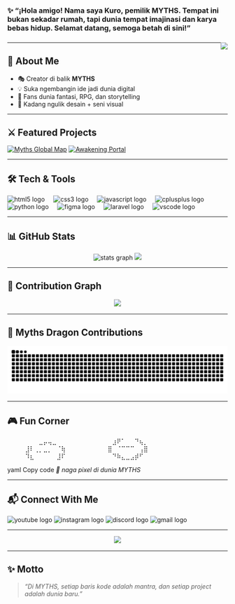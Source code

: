 <h3 align="left">✨ “¡Hola amigo! Nama saya Kuro, pemilik MYTHS. Tempat ini bukan sekadar rumah, tapi dunia tempat imajinasi dan karya bebas hidup. Selamat datang, semoga betah di sini!”</h3>

###

<img align="right" height="150" src="https://avatars.githubusercontent.com/u/227951065?v=4"  />

---

## 🌌 About Me
- 🎭 Creator di balik **MYTHS**
- 💡 Suka ngembangin ide jadi dunia digital
- 🐉 Fans dunia fantasi, RPG, dan storytelling
- 🎨 Kadang ngulik desain + seni visual

---

## ⚔️ Featured Projects
[![Myths Global Map](https://img.shields.io/badge/Myths-Global_Map-blue?style=for-the-badge&logo=github)](https://github.com/kuro-myths/global-map)
[![Awakening Portal](https://img.shields.io/badge/Portal-Legenda_Awakening-purple?style=for-the-badge&logo=github)](https://github.com/kuro-myths/awakening)

---

## 🛠️ Tech & Tools
<div align="left">
  <img src="https://cdn.jsdelivr.net/gh/devicons/devicon/icons/html5/html5-original.svg" height="30" alt="html5 logo"  />
  <img width="12" />
  <img src="https://cdn.jsdelivr.net/gh/devicons/devicon/icons/css3/css3-original.svg" height="30" alt="css3 logo"  />
  <img width="12" />
  <img src="https://cdn.jsdelivr.net/gh/devicons/devicon/icons/javascript/javascript-original.svg" height="30" alt="javascript logo"  />
  <img width="12" />
  <img src="https://cdn.jsdelivr.net/gh/devicons/devicon/icons/cplusplus/cplusplus-original.svg" height="30" alt="cplusplus logo"  />
  <img width="12" />
  <img src="https://cdn.jsdelivr.net/gh/devicons/devicon/icons/python/python-original.svg" height="30" alt="python logo"  />
  <img width="12" />
  <img src="https://cdn.jsdelivr.net/gh/devicons/devicon/icons/figma/figma-original.svg" height="30" alt="figma logo"  />
  <img width="12" />
  <img src="https://cdn.jsdelivr.net/gh/devicons/devicon/icons/laravel/laravel-original.svg" height="30" alt="laravel logo"  />
  <img width="12" />
  <img src="https://cdn.jsdelivr.net/gh/devicons/devicon/icons/vscode/vscode-original.svg" height="30" alt="vscode logo"  />
</div>

---

## 📊 GitHub Stats
<div align="center">
  <img src="https://github-readme-stats.vercel.app/api?username=kuro-myths&hide_title=false&hide_rank=false&show_icons=true&include_all_commits=true&count_private=true&disable_animations=false&theme=dracula&locale=en&hide_border=false" height="150" alt="stats graph"  />
  <img src="https://github-readme-stats.vercel.app/api/top-langs/?username=kuro-myths&layout=compact&theme=dracula" height="150" />
</div>

---

## 📅 Contribution Graph
<div align="center">
  <img src="https://github-readme-activity-graph.vercel.app/graph?username=kuro-myths&theme=dracula" />
</div>

---

## 🐉 Myths Dragon Contributions
<picture>
  <source media="(prefers-color-scheme: dark)" srcset="https://raw.githubusercontent.com/kuro-myths/ular/output/github-snake-dark.svg" />
  <source media="(prefers-color-scheme: light)" srcset="https://raw.githubusercontent.com/kuro-myths/ular/output/github-snake.svg" />
  <img alt="github-snake" src="https://raw.githubusercontent.com/kuro-myths/ular/output/github-snake.svg" />
</picture>

---

## 🎮 Fun Corner
⠀⠀⠀⠀⠀⠀⠀⣀⡤⢤⣀⠀⠀⠀⠀⠀⠀⠀
⠀⠀⠀⠀⠀⣰⠟⠁⠀⠀⠙⢦⡀⠀⠀⠀⠀⠀
⠀⠀⠀⠀⣸⠇⢀⡀⣀⡀⠀⠈⢷⠀⠀⠀⠀⠀
⠀⠀⠀⠀⣿⠀⠈⠉⠉⠉⠀⢠⣿⠀⠀⠀⠀⠀
⠀⠀⠀⠀⠹⣆⠀⠀⠀⠀⠀⣸⠏⠀⠀⠀⠀⠀
⠀⠀⠀⠀⠀⠙⠷⣄⣀⣠⡾⠋⠀⠀⠀⠀⠀⠀

yaml
Copy code
*🐉 naga pixel di dunia MYTHS*

---

## 📬 Connect With Me
<div align="left">
  <img src="https://img.shields.io/static/v1?message=Youtube&logo=youtube&label=&color=FF0000&logoColor=white&labelColor=&style=for-the-badge" height="35" alt="youtube logo"  />
  <img src="https://img.shields.io/static/v1?message=Instagram&logo=instagram&label=&color=E4405F&logoColor=white&labelColor=&style=for-the-badge" height="35" alt="instagram logo"  />
  <img src="https://img.shields.io/static/v1?message=Discord&logo=discord&label=&color=7289DA&logoColor=white&labelColor=&style=for-the-badge" height="35" alt="discord logo"  />
  <img src="https://img.shields.io/static/v1?message=Gmail&logo=gmail&label=&color=D14836&logoColor=white&labelColor=&style=for-the-badge" height="35" alt="gmail logo"  />
</div>

---

<div align="center">
  <img src="https://visitor-badge.laobi.icu/badge?page_id=kuro-myths.kuro-myths&"  />
</div>

---

## ✨ Motto
> *“Di MYTHS, setiap baris kode adalah mantra, dan setiap project adalah dunia baru.”*
